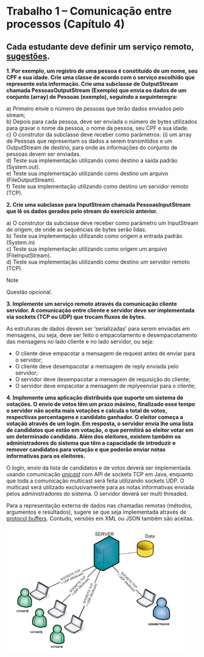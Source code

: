 # **Trabalho 1 – Comunicação entre processos (Capítulo 4)**

## **Cada estudante deve definir um serviço remoto, [sugestões][1].**

**1. Por exemplo, um registro de uma pessoa é constituído de um nome, seu CPF e 
sua idade. Crie uma classe de acordo com o serviço escolhido que represente esta 
informação. Crie uma subclasse de OutputStream chamada PessoasOutputStream (Exemplo)
que envia os dados de um conjunto (array) de Pessoas (exemplo), seguindo a seguinteregra:**

a) Primeiro envie o número de pessoas que terão dados enviados pelo stream;\
b) Depois para cada pessoa, deve ser enviada o número de bytes utilizados para gravar 
o nome da pessoa, o nome da pessoa, seu CPF e sua idade.\
c) O construtor da subclasse deve receber como parâmetros: (i) um array de Pessoas
que representam os dados a serem transmitidos e um OutputStream de destino, para onde 
as informações do conjunto de pessoas devem ser enviadas.\
d) Teste sua implementação utilizando como destino a saída padrão (System.out).\
e) Teste sua implementação utilizando como destino um arquivo (FileOutputStream).\
f) Teste sua implementação utilizando como destino um servidor remoto (TCP).

**2. Crie uma subclasse para InputStream chamada PessoasInputStream que lê os dados 
gerados pelo stream do exercício anterior.**

a) O construtor da subclasse deve receber como parâmetro um InputStream de origem, de 
onde as sequências de bytes serão lidas.\
b) Teste sua implementação utilizando como origem a entrada padrão (System.in)\
c) Teste sua implementação utilizando como origem um arquivo (FileInputStream).\
d) Teste sua implementação utilizando como destino um servidor remoto (TCP).

> [!NOTE]
> Questão opcional.
>
> **3. Implemente um serviço remoto através da comunicação cliente servidor. A 
> comunicação entre cliente e servidor deve ser implementada via sockets (TCP ou UDP) que
> trocam fluxos de bytes.**
> 
> As estruturas de dados devem ser ‘serializadas’ para serem enviadas em mensagens, 
> ou seja, deve ser feito o empacotamento e desempacotamento das mensagens no
> lado cliente e no lado servidor, ou seja:
> - O cliente deve empacotar a mensagem de request antes de enviar para o servidor;
> - O cliente deve desempacotar a mensagem de reply enviada pelo servidor;
> - O servidor deve desempacotar a mensagem de requisição do cliente;
> - O servidor deve empacotar a mensagem de replyeenviar para o cliente;

**4. Implemente uma aplicação distribuída que suporte um sistema de votações. O
envio de votos têm um prazo máximo, finalizado esse tempo o servidor não aceita mais
votações e calcula o total de votos, respectivas percentagens e candidato ganhador. O
eleitor começa a votação através de um login. Em resposta, o servidor envia lhe uma
lista de candidatos que estão em votação, o que permitirá ao eleitor votar em um determinado 
candidato. Além dos eleitores, existem também os administradores do sistema
que têm a capacidade de introduzir e remover candidatos para votação e que poderão
enviar notas informativas para os eleitores.**

O login, envio da lista de candidatos e de votos deverá ser implementada usando
comunicação <ins>*unicast*</ins> com API de sockets TCP em Java, enquanto que toda a comunicação multicast será feita utilizando sockets UDP. O multicast será utilizado exclusivamente para as notas informativas enviada pelos administradores do sistema. O servidor deverá ser multi threaded.

Para a representação externa de dados nas chamadas remotas (métodos, argumentos e resultados), sugere se que seja implementada através de [protocol buffers][2]. Contudo, versões em XML ou JSON também são aceitas.

![Figura 1: Arquitetura da aplicação](./assets/template-urna.jpg)

[1]: https://docs.google.com/document/d/195cAAxlmFoZ_mAgTuPGF7eD28e8-5zBA8_rSiGol59I/edit?tab=t.0
[2]: https://protobuf.dev/programming-guides/proto3/
